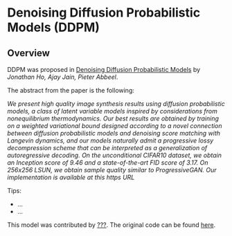 <!--Copyright 2022 The HuggingFace Team. All rights reserved.

Licensed under the Apache License, Version 2.0 (the "License"); you may not use this file except in compliance with
the License. You may obtain a copy of the License at

http://www.apache.org/licenses/LICENSE-2.0

Unless required by applicable law or agreed to in writing, software distributed under the License is distributed on
an "AS IS" BASIS, WITHOUT WARRANTIES OR CONDITIONS OF ANY KIND, either express or implied. See the License for the
specific language governing permissions and limitations under the License.
-->

# Denoising Diffusion Probabilistic Models (DDPM)

## Overview

DDPM was proposed in [Denoising Diffusion Probabilistic Models](https://arxiv.org/abs/2006.11239) by *Jonathan Ho, Ajay Jain, Pieter Abbeel*.

The abstract from the paper is the following:

*We present high quality image synthesis results using diffusion probabilistic models, a class of latent variable models inspired by considerations from nonequilibrium thermodynamics. Our best results are obtained by training on a weighted variational bound designed according to a novel connection between diffusion probabilistic models and denoising score matching with Langevin dynamics, and our models naturally admit a progressive lossy decompression scheme that can be interpreted as a generalization of autoregressive decoding. On the unconditional CIFAR10 dataset, we obtain an Inception score of 9.46 and a state-of-the-art FID score of 3.17. On 256x256 LSUN, we obtain sample quality similar to ProgressiveGAN. Our implementation is available at this https URL*

Tips:

- ...
- ...

This model was contributed by [???](https://huggingface.co/???). The original code can be found [here](https://github.com/hojonathanho/diffusion).
